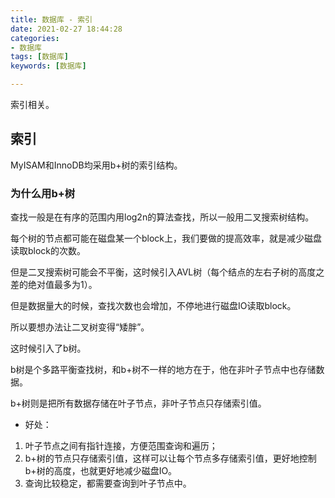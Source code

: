 ```yaml
---
title: 数据库 - 索引
date: 2021-02-27 18:44:28
categories: 
- 数据库
tags: [数据库]
keywords: [数据库]

---
```

索引相关。
<!---more--->

## 索引

MyISAM和InnoDB均采用b+树的索引结构。

### 为什么用b+树

查找一般是在有序的范围内用log2n的算法查找，所以一般用二叉搜索树结构。

每个树的节点都可能在磁盘某一个block上，我们要做的提高效率，就是减少磁盘读取block的次数。

但是二叉搜索树可能会不平衡，这时候引入AVL树（每个结点的左右子树的高度之差的绝对值最多为1）。

但是数据量大的时候，查找次数也会增加，不停地进行磁盘IO读取block。

所以要想办法让二叉树变得“矮胖”。

这时候引入了b树。

b树是个多路平衡查找树，和b+树不一样的地方在于，他在非叶子节点中也存储数据。

b+树则是把所有数据存储在叶子节点，非叶子节点只存储索引值。

- 好处：
1. 叶子节点之间有指针连接，方便范围查询和遍历；
2. b+树的节点只存储索引值，这样可以让每个节点多存储索引值，更好地控制b+树的高度，也就更好地减少磁盘IO。
3. 查询比较稳定，都需要查询到叶子节点中。


